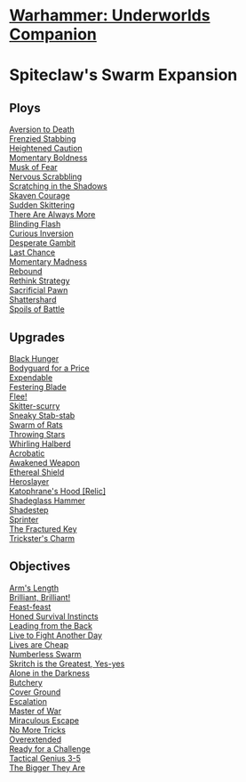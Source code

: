 # [Warhammer: Underworlds Companion](https://guidokessels.github.io/wh-underworlds)

  

# Spiteclaw's Swarm Expansion

## Ploys
[Aversion to Death](https://guidokessels.github.io/wh-underworlds/cards/aversion-to-death.md)<br />[Frenzied Stabbing](https://guidokessels.github.io/wh-underworlds/cards/frenzied-stabbing.md)<br />[Heightened Caution](https://guidokessels.github.io/wh-underworlds/cards/heightened-caution.md)<br />[Momentary Boldness](https://guidokessels.github.io/wh-underworlds/cards/momentary-boldness.md)<br />[Musk of Fear](https://guidokessels.github.io/wh-underworlds/cards/musk-of-fear.md)<br />[Nervous Scrabbling](https://guidokessels.github.io/wh-underworlds/cards/nervous-scrabbling.md)<br />[Scratching in the Shadows](https://guidokessels.github.io/wh-underworlds/cards/scratching-in-the-shadows.md)<br />[Skaven Courage](https://guidokessels.github.io/wh-underworlds/cards/skaven-courage.md)<br />[Sudden Skittering](https://guidokessels.github.io/wh-underworlds/cards/sudden-skittering.md)<br />[There Are Always More](https://guidokessels.github.io/wh-underworlds/cards/there-are-always-more.md)<br />[Blinding Flash](https://guidokessels.github.io/wh-underworlds/cards/blinding-flash.md)<br />[Curious Inversion](https://guidokessels.github.io/wh-underworlds/cards/curious-inversion.md)<br />[Desperate Gambit](https://guidokessels.github.io/wh-underworlds/cards/desperate-gambit.md)<br />[Last Chance](https://guidokessels.github.io/wh-underworlds/cards/last-chance.md)<br />[Momentary Madness](https://guidokessels.github.io/wh-underworlds/cards/momentary-madness.md)<br />[Rebound](https://guidokessels.github.io/wh-underworlds/cards/rebound.md)<br />[Rethink Strategy](https://guidokessels.github.io/wh-underworlds/cards/rethink-strategy.md)<br />[Sacrificial Pawn](https://guidokessels.github.io/wh-underworlds/cards/sacrificial-pawn.md)<br />[Shattershard](https://guidokessels.github.io/wh-underworlds/cards/shattershard.md)<br />[Spoils of Battle](https://guidokessels.github.io/wh-underworlds/cards/spoils-of-battle.md)

## Upgrades
[Black Hunger](https://guidokessels.github.io/wh-underworlds/cards/black-hunger.md)<br />[Bodyguard for a Price](https://guidokessels.github.io/wh-underworlds/cards/bodyguard-for-a-price.md)<br />[Expendable](https://guidokessels.github.io/wh-underworlds/cards/expendable.md)<br />[Festering Blade](https://guidokessels.github.io/wh-underworlds/cards/festering-blade.md)<br />[Flee!](https://guidokessels.github.io/wh-underworlds/cards/flee.md)<br />[Skitter-scurry](https://guidokessels.github.io/wh-underworlds/cards/skitter-scurry.md)<br />[Sneaky Stab-stab](https://guidokessels.github.io/wh-underworlds/cards/sneaky-stab-stab.md)<br />[Swarm of Rats](https://guidokessels.github.io/wh-underworlds/cards/swarm-of-rats.md)<br />[Throwing Stars](https://guidokessels.github.io/wh-underworlds/cards/throwing-stars.md)<br />[Whirling Halberd](https://guidokessels.github.io/wh-underworlds/cards/whirling-halberd.md)<br />[Acrobatic](https://guidokessels.github.io/wh-underworlds/cards/acrobatic.md)<br />[Awakened Weapon](https://guidokessels.github.io/wh-underworlds/cards/awakened-weapon.md)<br />[Ethereal Shield](https://guidokessels.github.io/wh-underworlds/cards/ethereal-shield.md)<br />[Heroslayer](https://guidokessels.github.io/wh-underworlds/cards/heroslayer.md)<br />[Katophrane's Hood [Relic]](https://guidokessels.github.io/wh-underworlds/cards/katophranes-hood-[relic].md)<br />[Shadeglass Hammer](https://guidokessels.github.io/wh-underworlds/cards/shadeglass-hammer.md)<br />[Shadestep](https://guidokessels.github.io/wh-underworlds/cards/shadestep.md)<br />[Sprinter](https://guidokessels.github.io/wh-underworlds/cards/sprinter.md)<br />[The Fractured Key](https://guidokessels.github.io/wh-underworlds/cards/the-fractured-key.md)<br />[Trickster's Charm](https://guidokessels.github.io/wh-underworlds/cards/tricksters-charm.md)

## Objectives
[Arm's Length](https://guidokessels.github.io/wh-underworlds/cards/arms-length.md)<br />[Brilliant, Brilliant!](https://guidokessels.github.io/wh-underworlds/cards/brilliant-brilliant!.md)<br />[Feast-feast](https://guidokessels.github.io/wh-underworlds/cards/feast-feast.md)<br />[Honed Survival Instincts](https://guidokessels.github.io/wh-underworlds/cards/honed-survival-instincts.md)<br />[Leading from the Back](https://guidokessels.github.io/wh-underworlds/cards/leading-from-the-back.md)<br />[Live to Fight Another Day](https://guidokessels.github.io/wh-underworlds/cards/live-to-fight-another-day.md)<br />[Lives are Cheap](https://guidokessels.github.io/wh-underworlds/cards/lives-are-cheap.md)<br />[Numberless Swarm](https://guidokessels.github.io/wh-underworlds/cards/numberless-swarm.md)<br />[Skritch is the Greatest, Yes-yes](https://guidokessels.github.io/wh-underworlds/cards/skritch-is-the-greatest-yes-yes.md)<br />[Alone in the Darkness](https://guidokessels.github.io/wh-underworlds/cards/alone-in-the-darkness.md)<br />[Butchery](https://guidokessels.github.io/wh-underworlds/cards/butchery.md)<br />[Cover Ground](https://guidokessels.github.io/wh-underworlds/cards/cover-ground.md)<br />[Escalation](https://guidokessels.github.io/wh-underworlds/cards/escalation.md)<br />[Master of War](https://guidokessels.github.io/wh-underworlds/cards/master-of-war.md)<br />[Miraculous Escape](https://guidokessels.github.io/wh-underworlds/cards/miraculous-escape.md)<br />[No More Tricks](https://guidokessels.github.io/wh-underworlds/cards/no-more-tricks.md)<br />[Overextended](https://guidokessels.github.io/wh-underworlds/cards/overextended.md)<br />[Ready for a Challenge](https://guidokessels.github.io/wh-underworlds/cards/ready-for-a-challenge.md)<br />[Tactical Genius 3-5](https://guidokessels.github.io/wh-underworlds/cards/tactical-genius-3-5.md)<br />[The Bigger They Are](https://guidokessels.github.io/wh-underworlds/cards/the-bigger-they-are.md)
